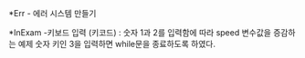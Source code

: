 *Err - 에러 시스템 만들기  

*InExam  -키보드 입력 (키코드) : 숫자 1과 2를 입력함에 따라 speed 변수값을 증감하는 예제
                             숫자 키인 3을 입력하면 while문을 종료하도록 하였다.
